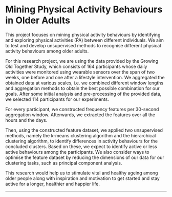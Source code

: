 # Mining Physical Activity Behaviours in Older Adults

This project focuses on mining physical activity behaviours by identifying and exploring physical activities (PA) between different individuals. We aim to test and develop unsupervised methods to recognise different physical activity behaviours among older adults. 

For this research project, we are using the data provided by the Growing Old Together Study, which consists of 164 participants whose daily activities were monitored using wearable sensors over the span of two weeks, one before and one after a lifestyle intervention. We aggregated the obtained data at various scales, i.e. we combined different window lengths and aggregation methods to obtain the best possible combination for our goals. After some initial analysis and pre-processing of the provided data, we selected 114 participants for our experiments. 

For every participant, we constructed frequency features per 30-second aggregation window. Afterwards, we extracted the features over all the hours and the days. 

Then, using the constructed feature dataset, we applied two unsupervised methods, namely the k-means clustering algorithm and the hierarchical clustering algorithm, to identify differences in activity behaviours for the concluded clusters. Based on these, we expect to identify active or less active behaviours among the participants. We also consider ways to optimise the feature dataset by reducing the dimensions of our data for our clustering tasks, such as principal component analysis. 

This research would help us to stimulate vital and healthy ageing among older people along with inspiration and motivation to get started and stay active for a longer, healthier and happier life.

_______________________________________________________________________________________

